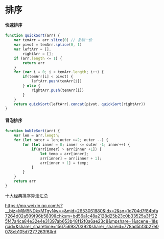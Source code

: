 # 排序

#### 快速排序

```javascript
function quickSort(arr) {
    var temArr = arr.slice(0) // 复制一份
    var pivot = temArr.splice(0, 1)
    var leftArr = [],
        rightArr = [];
    if (arr.length <= 1) {
        return arr
    }
    for (var i = 0; i < temArr.length; i++) {
        if(temArr[i] < pivot) {
            leftArr.push(temArr[i])
        } else {
            rightArr.push(temArr[i])
        }
    }
    return quickSort(leftArr).concat(pivot, quickSort(rightArr))
} 
```



#### 冒泡排序

```javascript
function bubleSort(arr) {
    var len = arr.length;
    for (let outer = len;outer >=2; outer --) {
        for (let inner = 0; inner <= outer -1; inner++) {
        	if(arr[inner] > arr[inner +1]) {
            	let temp = arr[inner];
                arr[inner] = arr[inner + 1];
                arr[inner + 1] = temp;
            }
        }
    }
    return arr
}
```





十大经典排序算法汇总

https://mp.weixin.qq.com/s?__biz=MjM5NDkxMTgyNw==&mid=2653061880&idx=2&sn=1d704d7f84bfa7264d02a509f96b5839&chksm=bd56a1c48a2128d25b23c0b33525a31f225f47a4ca84e32e4e31397ab653b48f12f0a6ae23c8&mpshare=1&scene=1&srcid=&sharer_sharetime=1567569370392&sharer_shareid=778ad5bf3b27e0078eb105d7277263f6#rd